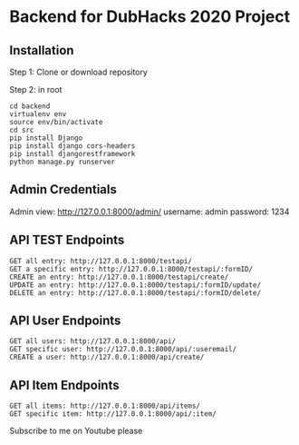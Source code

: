 # Backend for DubHacks 2020 Project

## Installation
Step 1: Clone or download repository

Step 2: in root
``` 
cd backend
virtualenv env
source env/bin/activate
cd src
pip install Django
pip install django cors-headers
pip install djangorestframework
python manage.py runserver
```

## Admin Credentials
Admin view: http://127.0.0.1:8000/admin/
username: admin
password: 1234

## API TEST Endpoints
```
GET all entry: http://127.0.0.1:8000/testapi/
GET a specific entry: http://127.0.0.1:8000/testapi/:formID/
CREATE an entry: http://127.0.0.1:8000/testapi/create/
UPDATE an entry: http://127.0.0.1:8000/testapi/:formID/update/
DELETE an entry: http://127.0.0.1:8000/testapi/:formID/delete/
```

## API User Endpoints
```
GET all users: http://127.0.0.1:8000/api/
GET specific user: http://127.0.0.1:8000/api/:useremail/
CREATE a user: http://127.0.0.1:8000/api/create/
```

## API Item Endpoints
```
GET all items: http://127.0.0.1:8000/api/items/
GET specific item: http://127.0.0.1:8000/api/:item/
```

Subscribe to me on Youtube please